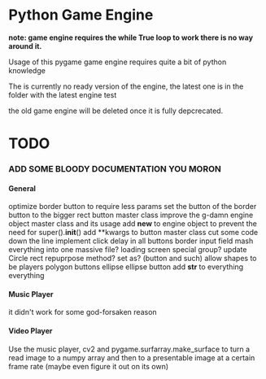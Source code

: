 # Python Game Engine

__note: game engine requires the while True loop to work there is no way around it.__

Usage of this pygame game engine requires quite a bit of python knowledge

The is currently no ready version of the engine, the latest one is in the folder with the latest engine test

the old game engine will be deleted once it is fully depcrecated.



# TODO

### ADD SOME BLOODY DOCUMENTATION YOU MORON

#### General
optimize border button to require less params
set the button of the border button to the bigger rect
button master class
improve the g-damn engine object master class and its usage
add __new__ to engine object to prevent the need for super().__init__()
add **kwargs to button master class cut some code down the line
implement click delay in all buttons
border input field
mash everything into one massive file?
loading screen special group?
update Circle rect
repuprpose method? set as? (button and such)
allow shapes to be players
polygon buttons
ellipse
ellipse button
add __str__ to everything everything

#### Music Player
it didn't work for some god-forsaken reason

#### Video Player
Use the music player, cv2 and pygame.surfarray.make_surface to turn a read image to a numpy array and then to a presentable image at a certain frame rate (maybe even figure it out on its own)